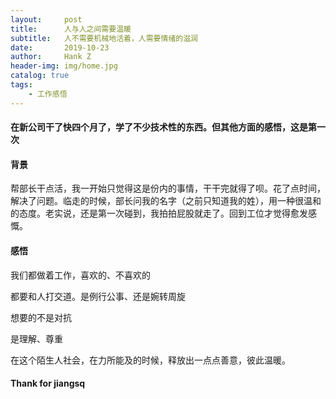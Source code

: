 ```yaml
---
layout:     post
title:      人与人之间需要温暖
subtitle:   人不需要机械地活着，人需要情绪的滋润
date:       2019-10-23
author:     Hank Z
header-img: img/home.jpg
catalog: true
tags:
    - 工作感悟
---
```




#### 在新公司干了快四个月了，学了不少技术性的东西。但其他方面的感悟，这是第一次

#### 背景

帮部长干点活，我一开始只觉得这是份内的事情，干干完就得了呗。花了点时间，解决了问题。临走的时候，部长问我的名字（之前只知道我的姓），用一种很温和的态度。老实说，还是第一次碰到，我拍拍屁股就走了。回到工位才觉得愈发感慨。

#### 感悟

我们都做着工作，喜欢的、不喜欢的

都要和人打交道。是例行公事、还是婉转周旋

想要的不是对抗

是理解、尊重

在这个陌生人社会，在力所能及的时候，释放出一点点善意，彼此温暖。

#### Thank for jiangsq
